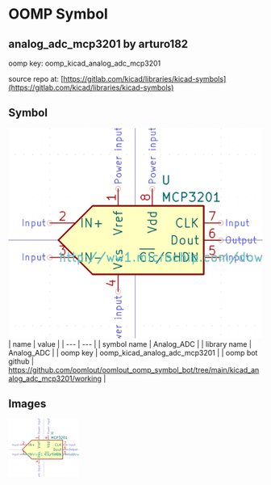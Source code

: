 # OOMP Symbol  
## analog_adc_mcp3201  by arturo182  
  
oomp key: oomp_kicad_analog_adc_mcp3201  
  
source repo at: [https://gitlab.com/kicad/libraries/kicad-symbols](https://gitlab.com/kicad/libraries/kicad-symbols)  
## Symbol  
  
[![working.png](working_600.png)](working.png)  
| name | value | 
| --- | --- | 
| symbol name | Analog_ADC | 
| library name | Analog_ADC | 
| oomp key | oomp_kicad_analog_adc_mcp3201 | 
| oomp bot github | https://github.com/oomlout/oomlout_oomp_symbol_bot/tree/main/kicad_analog_adc_mcp3201/working | 
## Images  
  
[![working.png](working_140.png)](working.png)  
